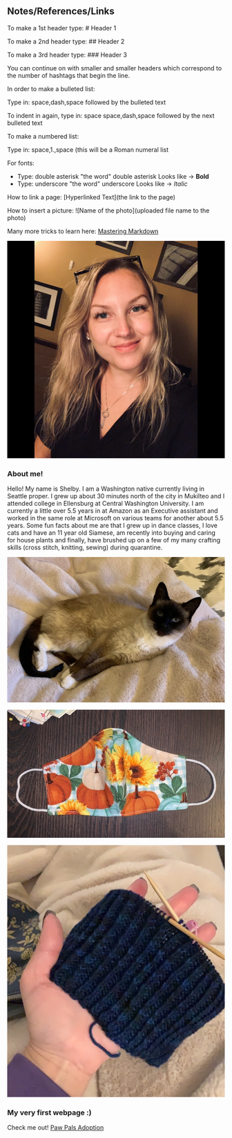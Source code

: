 ## Notes/References/Links

 To make a 1st header type: # Header 1
 
 To make a 2nd header type: ## Header 2
 
 To make a 3rd header type: ### Header 3
 
 You can continue on with smaller and smaller headers which correspond to the number of hashtags that begin the line. 


 In order to make a bulleted list: 
 
 Type in: space,dash,space followed by the bulleted text
 
 To indent in again, type in: space space,dash,space followed by the next bulleted text

 To make a numbered list:
 
 Type in: space,1.,space (this will be a Roman numeral list

 For fonts:
  - Type: double asterisk "the word" double asterisk Looks like -> **Bold**
  - Type: underscore "the word" underscore Looks like -> _Italic_ 
  
  How to link a page: [Hyperlinked Text](the link to the page)
  
  How to insert a picture: ![Name of the photo](uploaded file name to the photo)
  
  Many more tricks to learn here: [Mastering Markdown](https://guides.github.com/features/mastering-markdown/)


![Me](ShelbyClass.JPG)
### About me!

Hello! My name is Shelby. I am a Washington native currently living in Seattle proper. I grew up about 30 minutes north of the city in Mukilteo and I attended college in Ellensburg at Central Washington University. I am currently a little over 5.5 years in at Amazon as an Executive assistant and worked in the same role at Microsoft on various teams for another about 5.5 years. Some fun facts about me are that I grew up in dance classes, I love cats and have an 11 year old Siamese, am recently into buying and caring for house plants and finally, have brushed up on a few of my many crafting skills (cross stitch, knitting, sewing) during quarantine.

![Piper](Piper.jpg)

![Mask](Mask.JPG)

![KnittedHat](Knitting.jpg)


### My very first webpage :)

Check me out! [Paw Pals Adoption](https://pawpalsadopt.shelbyharner.repl.co/)
